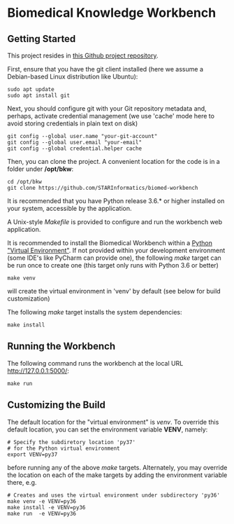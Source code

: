 # Biomedical Knowledge Workbench

## Getting Started

This project resides in [this Github project repository](https://github.com/STARInformatics/biomed-workbench).

First, ensure that you have the git client installed (here we assume a Debian-based Linux distribution like Ubuntu):

``` 
sudo apt update
sudo apt install git
```

Next, you should configure git with your Git repository metadata and, perhaps, activate credential management (we use 'cache' mode here to avoid storing credentials in plain text on disk)

``` 
git config --global user.name "your-git-account"
git config --global user.email "your-email"
git config --global credential.helper cache
``` 

Then, you can clone the project. A convenient location for the code is in a folder under **/opt/bkw**:

``` 
cd /opt/bkw
git clone https://github.com/STARInformatics/biomed-workbench
```

It is recommended that you have Python release 3.6.* or higher installed on your system, accessible by the application.

A Unix-style _Makefile_ is provided to configure and run the workbench web application.

It is recommended to install the Biomedical Workbench within a 
[Python "Virtual Environment"](https://docs.python.org/3/tutorial/venv.html). 
If not provided within your development environment (some IDE's like PyCharm can provide one), 
the following _make_ target can be run once to create one (this target only runs with Python 3.6 or better)

``` 
make venv
```

will create the virtual environment in  'venv' by default (see below for build customization)


The following _make_ target installs the system dependencies:

```
make install
```

## Running the Workbench

The following command runs the workbench at the local URL http://127.0.0.1:5000/:


```
make run
```

##  Customizing the Build

The default location for the "virtual environment" is _venv_.  To override this default location,
you can set the environment variable **VENV**, namely:

```
# Specify the subdiretory location 'py37' 
# for the Python virtual environment
export VENV=py37
```

before running any of the above _make_ targets. Alternately, you may override the location on each 
of the make targets by adding the environment variable there,  e.g.


```
# Creates and uses the virtual environment under subdirectory 'py36'
make venv -e VENV=py36
make install -e VENV=py36
make run  -e VENV=py36
```
